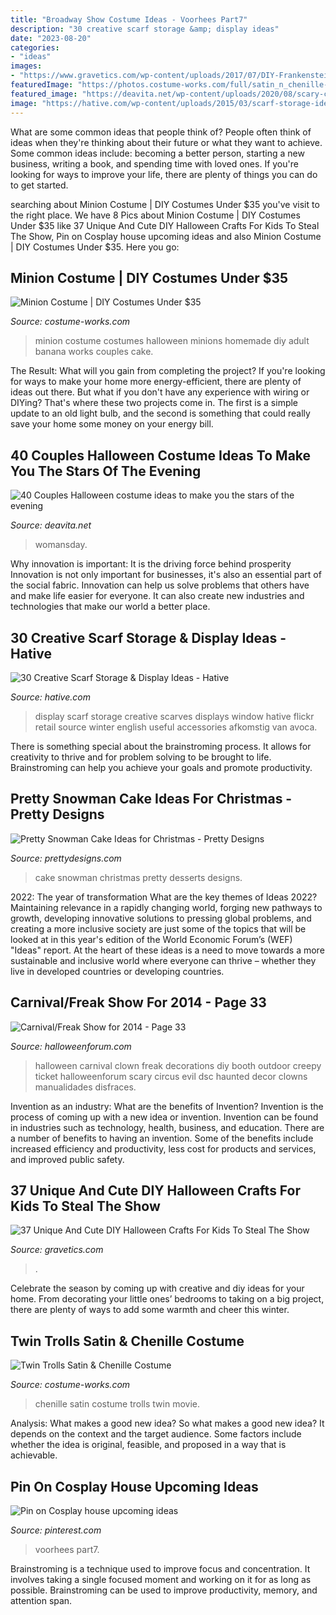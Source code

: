 ```yaml
---
title: "Broadway Show Costume Ideas - Voorhees Part7"
description: "30 creative scarf storage &amp; display ideas"
date: "2023-08-20"
categories:
- "ideas"
images:
- "https://www.gravetics.com/wp-content/uploads/2017/07/DIY-Frankenstein-Marshmallows-halloween.jpg"
featuredImage: "https://photos.costume-works.com/full/satin_n_chenille-30566-1.jpg"
featured_image: "https://deavita.net/wp-content/uploads/2020/08/scary-couples-costumes-ideas-zombie-bride-and-groom.jpg"
image: "https://hative.com/wp-content/uploads/2015/03/scarf-storage-ideas/28-creative-scarf-storage-and-display-ideas.jpg"
---
```



What are some common ideas that people think of?
People often think of ideas when they're thinking about their future or what they want to achieve. Some common ideas include: becoming a better person, starting a new business, writing a book, and spending time with loved ones. If you're looking for ways to improve your life, there are plenty of things you can do to get started.

	

		
searching about Minion Costume | DIY Costumes Under $35 you've visit to the right place. We have 8 Pics about Minion Costume | DIY Costumes Under $35 like 37 Unique And Cute DIY Halloween Crafts For Kids To Steal The Show, Pin on Cosplay house upcoming ideas and also Minion Costume | DIY Costumes Under $35. Here you go:
		
    
## Minion Costume | DIY Costumes Under $35

<img loading=lazy src="https://photos.costume-works.com/full/minion1.jpg" onerror="this.onerror=null;this.src='https://tse3.mm.bing.net/th?id=OIP.rJjyspJf_13T-RFhRjv_uQHaJ3&amp;pid=15.1';" alt="Minion Costume | DIY Costumes Under $35">

_Source: costume-works.com_

>minion costume costumes halloween minions homemade diy adult banana works couples cake. 

	

The Result: What will you gain from completing the project?
If you're looking for ways to make your home more energy-efficient, there are plenty of ideas out there. But what if you don't have any experience with wiring or DIYing? That's where these two projects come in. The first is a simple update to an old light bulb, and the second is something that could really save your home some money on your energy bill.

    
## 40 Couples Halloween Costume Ideas To Make You The Stars Of The Evening

<img loading=lazy src="https://deavita.net/wp-content/uploads/2020/08/scary-couples-costumes-ideas-zombie-bride-and-groom.jpg" onerror="this.onerror=null;this.src='https://tse3.mm.bing.net/th?id=OIP.HoQG2GGFl7-TFGtCGRAZOgHaLH&amp;pid=15.1';" alt="40 Couples Halloween costume ideas to make you the stars of the evening">

_Source: deavita.net_

>womansday. 

	

Why innovation is important: It is the driving force behind prosperity
Innovation is not only important for businesses, it's also an essential part of the social fabric. Innovation can help us solve problems that others have and make life easier for everyone. It can also create new industries and technologies that make our world a better place.

    
## 30 Creative Scarf Storage &amp; Display Ideas - Hative

<img loading=lazy src="https://hative.com/wp-content/uploads/2015/03/scarf-storage-ideas/28-creative-scarf-storage-and-display-ideas.jpg" onerror="this.onerror=null;this.src='https://tse1.mm.bing.net/th?id=OIP.tHcBPHAZqT_1oE7QXYolywHaJ4&amp;pid=15.1';" alt="30 Creative Scarf Storage &amp; Display Ideas - Hative">

_Source: hative.com_

>display scarf storage creative scarves displays window hative flickr retail source winter english useful accessories afkomstig van avoca. 

	

There is something special about the brainstroming process. It allows for creativity to thrive and for problem solving to be brought to life. Brainstroming can help you achieve your goals and promote productivity.

    
## Pretty Snowman Cake Ideas For Christmas - Pretty Designs

<img loading=lazy src="https://www.prettydesigns.com/wp-content/uploads/2014/12/Desserts.jpg" onerror="this.onerror=null;this.src='https://tse3.mm.bing.net/th?id=OIP.rMdNlepkS8zfmm23vQJ5igHaJ3&amp;pid=15.1';" alt="Pretty Snowman Cake Ideas for Christmas - Pretty Designs">

_Source: prettydesigns.com_

>cake snowman christmas pretty desserts designs. 

	

2022: The year of transformation
What are the key themes of Ideas 2022? Maintaining relevance in a rapidly changing world, forging new pathways to growth, developing innovative solutions to pressing global problems, and creating a more inclusive society are just some of the topics that will be looked at in this year's edition of the World Economic Forum’s (WEF) "Ideas" report. At the heart of these ideas is a need to move towards a more sustainable and inclusive world where everyone can thrive – whether they live in developed countries or developing countries.

    
## Carnival/Freak Show For 2014 - Page 33

<img loading=lazy src="https://www.halloweenforum.com/attachments/party-ideas-experiences-and-recipes/225003d1413853570-carnival-freak-show-2014-a-dsc_0824.jpg" onerror="this.onerror=null;this.src='https://tse1.mm.bing.net/th?id=OIP.wmUD_ytR0QDut2GK_jAJtgAAAA&amp;pid=15.1';" alt="Carnival/Freak Show for 2014 - Page 33">

_Source: halloweenforum.com_

>halloween carnival clown freak decorations diy booth outdoor creepy ticket halloweenforum scary circus evil dsc haunted decor clowns manualidades disfraces. 

	

Invention as an industry: What are the benefits of Invention?
Invention is the process of coming up with a new idea or invention. Invention can be found in industries such as technology, health, business, and education. There are a number of benefits to having an invention. Some of the benefits include increased efficiency and productivity, less cost for products and services, and improved public safety.

    
## 37 Unique And Cute DIY Halloween Crafts For Kids To Steal The Show

<img loading=lazy src="https://www.gravetics.com/wp-content/uploads/2017/07/DIY-Frankenstein-Marshmallows-halloween.jpg" onerror="this.onerror=null;this.src='https://tse1.mm.bing.net/th?id=OIP.Ooj45e6SSSbmtGExALmi0AHaY7&amp;pid=15.1';" alt="37 Unique And Cute DIY Halloween Crafts For Kids To Steal The Show">

_Source: gravetics.com_

>. 

	

Celebrate the season by coming up with creative and diy ideas for your home. From decorating your little ones’ bedrooms to taking on a big project, there are plenty of ways to add some warmth and cheer this winter.

    
## Twin Trolls Satin &amp; Chenille Costume

<img loading=lazy src="https://photos.costume-works.com/full/satin_n_chenille-30566-1.jpg" onerror="this.onerror=null;this.src='https://tse2.mm.bing.net/th?id=OIP.hG6q6viq5aAEOjuadIsX4AHaK5&amp;pid=15.1';" alt="Twin Trolls Satin &amp; Chenille Costume">

_Source: costume-works.com_

>chenille satin costume trolls twin movie. 

	

Analysis: What makes a good new idea?
So what makes a good new idea? It depends on the context and the target audience. Some factors include whether the idea is original, feasible, and proposed in a way that is achievable.

    
## Pin On Cosplay House Upcoming Ideas

<img loading=lazy src="https://i.pinimg.com/736x/67/87/a6/6787a6ef9fa093837f064ff3c6873ea4.jpg" onerror="this.onerror=null;this.src='https://tse4.mm.bing.net/th?id=OIP.2Z94gBMggUyWpBXlDNrOUQDLEy&amp;pid=15.1';" alt="Pin on Cosplay house upcoming ideas">

_Source: pinterest.com_

>voorhees part7. 

	

Brainstroming is a technique used to improve focus and concentration. It involves taking a single focused moment and working on it for as long as possible. Brainstroming can be used to improve productivity, memory, and attention span.

